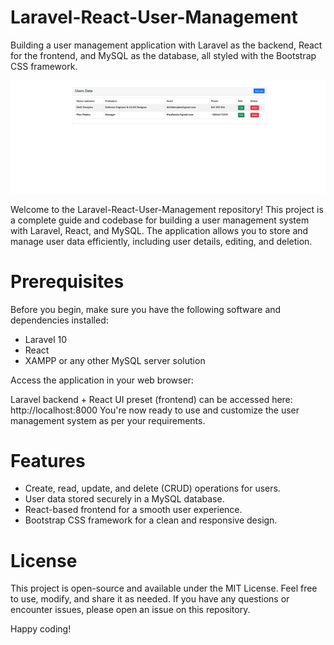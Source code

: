 # Laravel-React-User-Management
Building a user management application with Laravel as the backend, React for the frontend, and MySQL as the database, all styled with the Bootstrap CSS framework. 

![Example Screenshot](user-management-screenshot.jpg)

Welcome to the Laravel-React-User-Management repository! This project is a complete guide and codebase for building a user management system with Laravel, React, and MySQL. The application allows you to store and manage user data efficiently, including user details, editing, and deletion.

# Prerequisites
Before you begin, make sure you have the following software and dependencies installed:

- Laravel 10
- React
- XAMPP or any other MySQL server solution

Access the application in your web browser:

Laravel backend + React UI preset (frontend) can be accessed here: http://localhost:8000
You're now ready to use and customize the user management system as per your requirements.

# Features
- Create, read, update, and delete (CRUD) operations for users.
- User data stored securely in a MySQL database.
- React-based frontend for a smooth user experience.
- Bootstrap CSS framework for a clean and responsive design.
 
# License
This project is open-source and available under the MIT License. Feel free to use, modify, and share it as needed. If you have any questions or encounter issues, please open an issue on this repository.

Happy coding!

